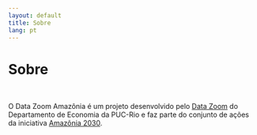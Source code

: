 ```yaml
---
layout: default
title: Sobre
lang: pt
---
```


<link rel="stylesheet" href="style.css">

<h1 class="title-about">Sobre</h1>

<br>

<div class="capa_sobre">
  <div class="capa_sobre_content">
    <p>O Data Zoom Amazônia é um projeto desenvolvido pelo <a rel="noreferrer noopener" 
      href="https://web.archive.org/web/20250514204043/http://www.econ.puc-rio.br/datazoom/index.html" 
      target="_blank">Data Zoom</a> do Departamento de Economia da PUC-Rio e faz parte do conjunto de ações da
      iniciativa <a rel="noreferrer noopener"
      href="https://web.archive.org/web/20250514204043/https://amazonia2030.org.br/" target="_blank">Amazônia 2030</a>.
    </p>
  </div>
</div>
